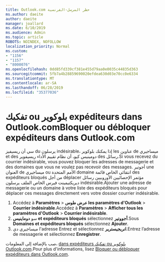```yaml
---
title: Outlook.com حظر المرسل-الفرنسية
ms.author: daeite
author: daeite
manager: joallard
ms.date: 6/10/2019
ms.audience: Admin
ms.topic: article
ROBOTS: NOINDEX, NOFOLLOW
localization_priority: Normal
ms.custom:
- "1156"
- "1157"
- "8000076"
ms.openlocfilehash: 0dd85fd339cf381e455d79aa0e0035c44835d363
ms.sourcegitcommit: 5fb7a4b28859690020efdea630d03e70cc0e6334
ms.translationtype: MT
ms.contentlocale: ar-SA
ms.lasthandoff: 06/28/2019
ms.locfileid: "35377036"
---
```

# <a name="bloquer-ou-dbloquer-expditeurs-dans-outlookcom"></a><span data-ttu-id="a2244-102">تفكيك ou بلوكوير expéditeurs dans Outlook.com</span><span class="sxs-lookup"><span data-stu-id="a2244-102">Bloquer ou débloquer expéditeurs dans Outlook.com</span></span>

<span data-ttu-id="a2244-103">سي أن ريسيفيز du يرسلون indésirable، إذا يمكنك بلوكوير les عناوين de ميساجيري et des دومينيس كيو، أن نظام تقييم الأداء ريسيفوير des رسائل.</span><span class="sxs-lookup"><span data-stu-id="a2244-103">Si vous recevez du courrier indésirable, vous pouvez bloquer les adresses de messagerie et des domaines que vous ne voulez pas recevoir des messages.</span></span> <span data-ttu-id="a2244-104">أجوتير une العنوان de ميساجيري ou الأمم المتحدة domaine انتقائي الخاص قائمة des expéditeurs bloqués من أجل déplacer مؤتمر الإحصائيين الأوروبيين رسائل ديريكتيمينت فيرس الخاص الملف يرسلون indésirable.</span><span class="sxs-lookup"><span data-stu-id="a2244-104">Ajouter une adresse de messagerie ou un domaine à votre liste des expéditeurs bloqués pour déplacer ces messages directement vers votre dossier courrier indésirable.</span></span>

1. <span data-ttu-id="a2244-105">Accédez à **Paramètres** > **عرض طوس les paramètres d'Outlook** > **Courrier indésirable**.</span><span class="sxs-lookup"><span data-stu-id="a2244-105">Accédez à **Paramètres** > **Afficher tous les paramètres d'Outlook** > **Courrier indésirable**.</span></span>
1. <span data-ttu-id="a2244-106">سو **دوماينيس et expéditeurs bloqués** sélectionnez **أجووتير**.</span><span class="sxs-lookup"><span data-stu-id="a2244-106">Sous **Domaines et expéditeurs bloqués** sélectionnez **Ajouter**.</span></span>
1. <span data-ttu-id="a2244-107">ميساجيري دي l'adresse Entrez et sélectionnez **انريجيسترير**.</span><span class="sxs-lookup"><span data-stu-id="a2244-107">Entrez l’adresse de messagerie et sélectionnez **Enregistrer**.</span></span>

<span data-ttu-id="a2244-108">صب بالإضافة إلى المعلومات، [dans expéditeurs تفكيك ou بلوكوير Outlook.com](https://support.office.com/fr-fr/article/afba1c94-77bb-4f50-8b85-057cf52f4d5e).</span><span class="sxs-lookup"><span data-stu-id="a2244-108">Pour plus d'informations, lisez [Bloquer ou débloquer expéditeurs dans Outlook.com](https://support.office.com/fr-fr/article/afba1c94-77bb-4f50-8b85-057cf52f4d5e).</span></span>